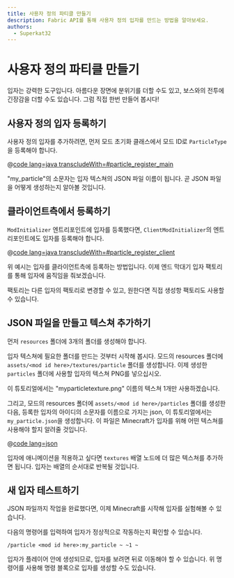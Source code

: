 ```yaml
---
title: 사용자 정의 파티클 만들기
description: Fabric API를 통해 사용자 정의 입자를 만드는 방법을 알아보세요.
authors:
  - Superkat32
---
```


# 사용자 정의 파티클 만들기

입자는 강력한 도구입니다. 아름다운 장면에 분위기를 더할 수도 있고, 보스와의 전투에 긴장감을 더할 수도 있습니다. 그럼 직접 한번 만들어 봅시다!

## 사용자 정의 입자 등록하기

사용자 정의 입자를 추가하려면, 먼저 모드 초기화 클래스에서 모드 ID로 `ParticleType`을 등록해야 합니다.

@[code lang=java transcludeWith=#particle_register_main](@/reference/latest/src/main/java/com/example/docs/FabricDocsReference.java)

"my_particle"의 소문자는 입자 텍스쳐의 JSON 파일 이름이 됩니다. 곧 JSON 파일을 어떻게 생성하는지 알아볼 것입니다.

## 클라이언트측에서 등록하기

`ModInitializer` 엔트리포인트에 입자를 등록했다면, `ClientModInitializer`의 엔트리포인트에도 입자를 등록해야 합니다.

@[code lang=java transcludeWith=#particle_register_client](@/reference/latest/src/client/java/com/example/docs/FabricDocsReferenceClient.java)

위 예시는 입자를 클라이언트측에 등록하는 방법입니다. 이제 엔드 막대기 입자 팩토리를 통해 입자에 움직임을 줘보겠습니다.

팩토리는 다른 입자의 팩토리로 변경할 수 있고, 원한다면 직접 생성항 팩토리도 사용할 수 있습니다.

## JSON 파일을 만들고 텍스쳐 추가하기

먼저 `resources` 폴더에 3개의 폴더를 생성해야 합니다.

입자 텍스쳐에 필요한 폴더를 만드는 것부터 시작해 봅시다. 모드의 resources 폴더에 `assets/<mod id here>/textures/particle` 폴더를 생성합니다. 이제 생성한 `particles` 폴더에 사용할 입자의 텍스쳐 PNG를 넣으십시오.

이 튜토리얼에서는 "myparticletexture.png" 이름의 텍스쳐 1개만 사용하겠습니다.

그리고, 모드의 resources 폴더에 `assets/<mod id here>/particles` 폴더를 생성한 다음, 등록한 입자의 아이디의 소문자를 이름으로 가지는 json, 이 튜토리얼에서는 `my_particle.json`을 생성합니다. 이 파일은 Minecraft가 입자를 위해 어떤 텍스쳐를 사용해야 할지 알려줄 것입니다.

@[code lang=json](@/reference/latest/src/main/resources/assets/fabric-docs-reference/particles/my_particle.json)

입자에 애니메이션을 적용하고 싶다면 `textures` 배열 노드에 더 많은 텍스쳐를 추가하면 됩니다. 입자는 배열의 순서대로 반복될 것입니다.

## 새 입자 테스트하기

JSON 파일까지 작업을 완료했다면, 이제 Minecraft를 시작해 입자를 실험해볼 수 있습니다.

다음의 명령어를 입력하여 입자가 정상적으로 작동하는지 확인할 수 있습니다.

```
/particle <mod id here>:my_particle ~ ~1 ~
```

입자가 플레이어 안에 생성되므로, 입자를 보려면 뒤로 이동해야 할 수 있습니다. 위 명령어를 사용해 명령 블록으로 입자를 생성할 수도 있습니다.
